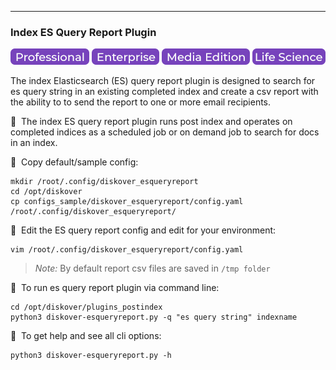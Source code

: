 ___
### Index ES Query Report Plugin

![Image: Professional Edition Label](images/button_edition_professional.png)&nbsp;![Image: Enterprise Edition Label](images/button_edition_enterprise.png)&nbsp;![Image: AJA Diskover Media Edition Label](images/button_edition_media.png)&nbsp;![Image: Life Science Edition Label](images/button_edition_life_science.png)

The index Elasticsearch (ES) query report plugin is designed to search for es query string in an existing completed index and create a csv report with the ability to to send the report to one or more email recipients.

🔴 &nbsp;The index ES query report plugin runs post index and operates on completed indices as a scheduled job or on demand job to search for docs in an index.

🔴 &nbsp;Copy default/sample config:

```
mkdir /root/.config/diskover_esqueryreport
cd /opt/diskover
cp configs_sample/diskover_esqueryreport/config.yaml /root/.config/diskover_esqueryreport/
```

🔴 &nbsp;Edit the ES query report config and edit for your environment:
```
vim /root/.config/diskover_esqueryreport/config.yaml
```
> _Note:_ By default report csv files are saved in `/tmp folder`

🔴 &nbsp;To run es query report plugin via command line:
```
cd /opt/diskover/plugins_postindex
python3 diskover-esqueryreport.py -q "es query string" indexname
```

🔴 &nbsp;To get help and see all cli options:
```
python3 diskover-esqueryreport.py -h
```

